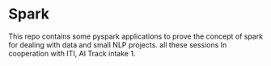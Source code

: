 # Spark
This repo contains some pyspark applications to prove the concept of spark for dealing with data and small NLP projects.
all these sessions In cooperation with ITI, AI Track intake 1.
